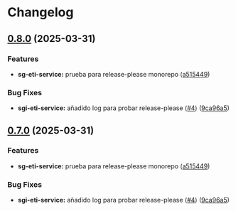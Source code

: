 # Changelog

## [0.8.0](https://github.com/didiez/hercules-sgi-monorepo-ci-poc/compare/v0.7.0...v0.8.0) (2025-03-31)


### Features

* **sg-eti-service:** prueba para release-please monorepo ([a515449](https://github.com/didiez/hercules-sgi-monorepo-ci-poc/commit/a515449bb861218d23958ce98b5270a2d883e5bc))


### Bug Fixes

* **sgi-eti-service:** añadido log para probar release-please ([#4](https://github.com/didiez/hercules-sgi-monorepo-ci-poc/issues/4)) ([9ca96a5](https://github.com/didiez/hercules-sgi-monorepo-ci-poc/commit/9ca96a53464271398bf11a3072d391befd33b5b1))

## [0.7.0](https://github.com/didiez/hercules-sgi-monorepo-ci-poc/compare/v0.6.0...v0.7.0) (2025-03-31)


### Features

* **sg-eti-service:** prueba para release-please monorepo ([a515449](https://github.com/didiez/hercules-sgi-monorepo-ci-poc/commit/a515449bb861218d23958ce98b5270a2d883e5bc))


### Bug Fixes

* **sgi-eti-service:** añadido log para probar release-please ([#4](https://github.com/didiez/hercules-sgi-monorepo-ci-poc/issues/4)) ([9ca96a5](https://github.com/didiez/hercules-sgi-monorepo-ci-poc/commit/9ca96a53464271398bf11a3072d391befd33b5b1))
